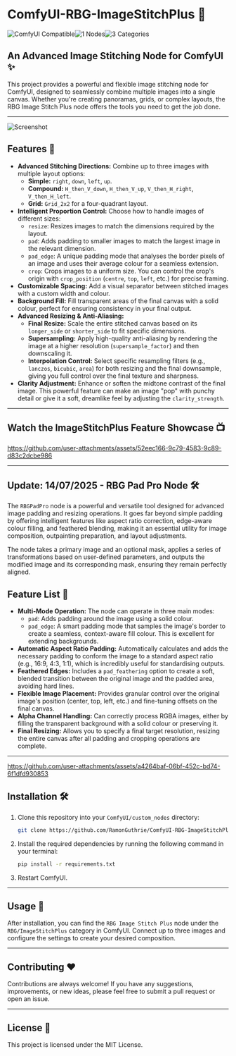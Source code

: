 # ComfyUI-RBG-ImageStitchPlus 🧩
<img src="https://img.shields.io/badge/ComfyUI-Compatible-blue?style=for-the-badge" alt="ComfyUI Compatible"><img src="https://img.shields.io/badge/Nodes-1-green?style=for-the-badge" alt="1 Nodes"><img src="https://img.shields.io/badge/Categories-3-orange?style=for-the-badge" alt="3 Categories">

## An Advanced Image Stitching Node for ComfyUI ✨

This project provides a powerful and flexible image stitching node for ComfyUI, designed to seamlessly combine multiple images into a single canvas. Whether you're creating panoramas, grids, or complex layouts, the RBG Image Stitch Plus node offers the tools you need to get the job done.

---
![Screenshot](https://github.com/user-attachments/assets/9bc5e84f-4d33-46d5-b5c1-0fc21ef7699d)
## Features 🚀

-   **Advanced Stitching Directions:** Combine up to three images with multiple layout options:
    -   **Simple:** `right`, `down`, `left`, `up`.
    -   **Compound:** `H_then_V_down`, `H_then_V_up`, `V_then_H_right`, `V_then_H_left`.
    -   **Grid:** `Grid_2x2` for a four-quadrant layout.
-   **Intelligent Proportion Control:** Choose how to handle images of different sizes:
    -   `resize`: Resizes images to match the dimensions required by the layout.
    -   `pad`: Adds padding to smaller images to match the largest image in the relevant dimension.
    -   `pad_edge`: A unique padding mode that analyses the border pixels of an image and uses their average colour for a seamless extension.
    -   `crop`: Crops images to a uniform size. You can control the crop's origin with `crop_position` (`centre`, `top`, `left`, etc.) for precise framing.
-   **Customizable Spacing:** Add a visual separator between stitched images with a custom width and colour.
-   **Background Fill:** Fill transparent areas of the final canvas with a solid colour, perfect for ensuring consistency in your final output.
-   **Advanced Resizing & Anti-Aliasing:**
    -   **Final Resize:** Scale the entire stitched canvas based on its `longer_side` or `shorter_side` to fit specific dimensions.
    -   **Supersampling:** Apply high-quality anti-aliasing by rendering the image at a higher resolution (`supersample_factor`) and then downscaling it.
    -   **Interpolation Control:** Select specific resampling filters (e.g., `lanczos`, `bicubic`, `area`) for both resizing and the final downsample, giving you full control over the final texture and sharpness.
-   **Clarity Adjustment:** Enhance or soften the midtone contrast of the final image. This powerful feature can make an image "pop" with punchy detail or give it a soft, dreamlike feel by adjusting the `clarity_strength`.
---
## Watch the ImageStitchPlus Feature Showcase 📺  
https://github.com/user-attachments/assets/52eec166-9c79-4583-9c89-d83c2dcbe986

---

## Update: 14/07/2025 - RBG Pad Pro Node 🛠️

The `RBGPadPro` node is a powerful and versatile tool designed for advanced image padding and resizing operations. It goes far beyond simple padding by offering intelligent features like aspect ratio correction, edge-aware colour filling, and feathered blending, making it an essential utility for image composition, outpainting preparation, and layout adjustments.

The node takes a primary image and an optional mask, applies a series of transformations based on user-defined parameters, and outputs the modified image and its corresponding mask, ensuring they remain perfectly aligned.

## Feature List 🚀

- **Multi-Mode Operation:** The node can operate in three main modes:
  - `pad`: Adds padding around the image using a solid colour.
  - `pad_edge`: A smart padding mode that samples the image's border to create a seamless, context-aware fill colour. This is excellent for extending backgrounds.
- **Automatic Aspect Ratio Padding:** Automatically calculates and adds the necessary padding to conform the image to a standard aspect ratio (e.g., 16:9, 4:3, 1:1), which is incredibly useful for standardising outputs.
- **Feathered Edges:** Includes a `pad_feathering` option to create a soft, blended transition between the original image and the padded area, avoiding hard lines.
- **Flexible Image Placement:** Provides granular control over the original image's position (center, top, left, etc.) and fine-tuning offsets on the final canvas.
- **Alpha Channel Handling:** Can correctly process RGBA images, either by filling the transparent background with a solid colour or preserving it.
- **Final Resizing:** Allows you to specify a final target resolution, resizing the entire canvas after all padding and cropping operations are complete.


---

https://github.com/user-attachments/assets/a4264baf-06bf-452c-bd74-6f1dfd930853



## Installation 🛠️

1.  Clone this repository into your `ComfyUI/custom_nodes` directory:
    ```bash
    git clone https://github.com/RamonGuthrie/ComfyUI-RBG-ImageStitchPlus.git
    ```
2.  Install the required dependencies by running the following command in your terminal:
    ```bash
    pip install -r requirements.txt
    ```
3. Restart ComfyUI.

---

## Usage 🚀

After installation, you can find the `RBG Image Stitch Plus` node under the `RBG/ImageStitchPlus` category in ComfyUI. Connect up to three images and configure the settings to create your desired composition.

---

## Contributing ❤️

Contributions are always welcome! If you have any suggestions, improvements, or new ideas, please feel free to submit a pull request or open an issue.

---

## License 📜

This project is licensed under the MIT License.
